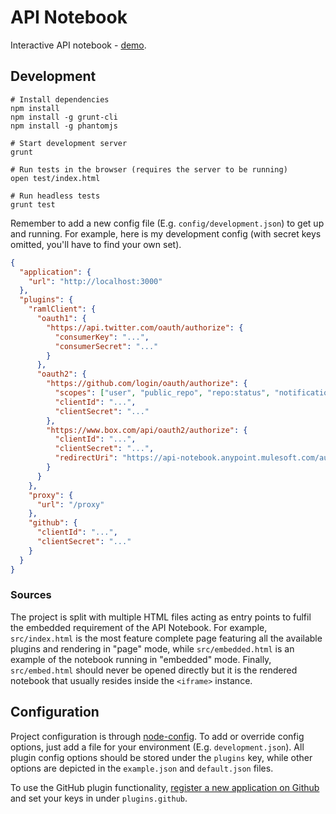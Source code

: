 # API Notebook

Interactive API notebook - [demo](http://apinotebook.com).

## Development

```
# Install dependencies
npm install
npm install -g grunt-cli
npm install -g phantomjs

# Start development server
grunt

# Run tests in the browser (requires the server to be running)
open test/index.html

# Run headless tests
grunt test
```

Remember to add a new config file (E.g. `config/development.json`) to get up and running. For example, here is my development config (with secret keys omitted, you'll have to find your own set).

```json
{
  "application": {
    "url": "http://localhost:3000"
  },
  "plugins": {
    "ramlClient": {
      "oauth1": {
        "https://api.twitter.com/oauth/authorize": {
          "consumerKey": "...",
          "consumerSecret": "..."
        }
      },
      "oauth2": {
        "https://github.com/login/oauth/authorize": {
          "scopes": ["user", "public_repo", "repo:status", "notifications", "gist"],
          "clientId": "...",
          "clientSecret": "..."
        },
        "https://www.box.com/api/oauth2/authorize": {
          "clientId": "...",
          "clientSecret": "...",
          "redirectUri": "https://api-notebook.anypoint.mulesoft.com/authenticate/oauth.html"
        }
      }
    },
    "proxy": {
      "url": "/proxy"
    },
    "github": {
      "clientId": "...",
      "clientSecret": "..."
    }
  }
}
```

### Sources

The project is split with multiple HTML files acting as entry points to fulfil the embedded requirement of the API Notebook. For example, `src/index.html` is the most feature complete page featuring all the available plugins and rendering in "page" mode, while `src/embedded.html` is an example of the notebook running in "embedded" mode. Finally, `src/embed.html` should never be opened directly but it is the rendered notebook that usually resides inside the `<iframe>` instance.

## Configuration

Project configuration is through [node-config](https://github.com/lorenwest/node-config). To add or override config options, just add a file for your environment (E.g. `development.json`). All plugin config options should be stored under the `plugins` key, while other options are depicted in the `example.json` and `default.json` files.

To use the GitHub plugin functionality, [register a new application on Github](https://github.com/settings/applications/new) and set your keys in under `plugins.github`.

